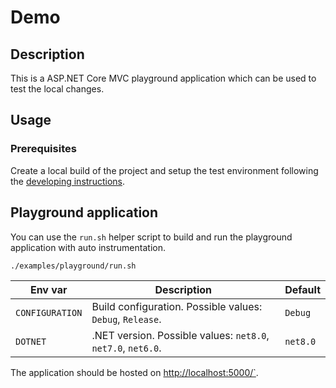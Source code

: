 # Demo

## Description

This is a ASP.NET Core MVC playground application which can be used
to test the local changes.

## Usage

### Prerequisites

Create a local build of the project
and setup the test environment
following the [developing instructions](../../docs/developing.md).

## Playground application

You can use the `run.sh` helper script to build
and run the playground application with auto instrumentation.

```sh
./examples/playground/run.sh
```

| Env var         | Description                                                  | Default  |
|-----------------|--------------------------------------------------------------|----------|
| `CONFIGURATION` | Build configuration. Possible values: `Debug`, `Release`.    | `Debug`  |
| `DOTNET`        | .NET version. Possible values: `net8.0`, `net7.0`, `net6.0`. | `net8.0` |

The application should be hosted on <http://localhost:5000/`>.
